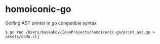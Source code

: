# homoiconic-go
Golfing AST printer in go compatible syntax

```
$ go run /Users/baskakov/IdeaProjects/homoiconic-go/print_ast.go > assets/code.clj
```
